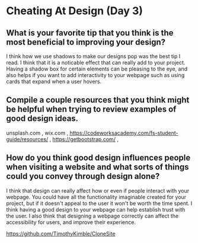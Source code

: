 # Cheating At Design (Day 3)

## What is your favorite tip that you think is the most beneficial to improving your design?
I think how we use shadows to make our designs pop was the best tip I read. I think that it is a noticable effect that can really add to your project. Having a shadow box for certain elements can be pleasing to the eye, and also helps if you want to add interactivity to your webpage such as using cards that expand when a user hovers. 

## Compile a couple resources that you think might be helpful when trying to review examples of good design ideas.

unsplash.com , wix.com , https://codeworksacademy.com/fs-student-guide/resources/ , https://getbootstrap.com/ ,

## How do you think good design influences people when visiting a website and what sorts of things could you convey through design alone?

I think that design can really affect how or even if people interact with your webpage. You could have all the functionality imaginable created for your project, but if it doesn't appeal to the user it won't be worth the time spent. I think having a good design to your webpage can help establish trust with the user. I also think that designing a webpage correctly can affect the accessibility for users, and improve their experience. 

https://github.com/TimothyKimble/CloneSite